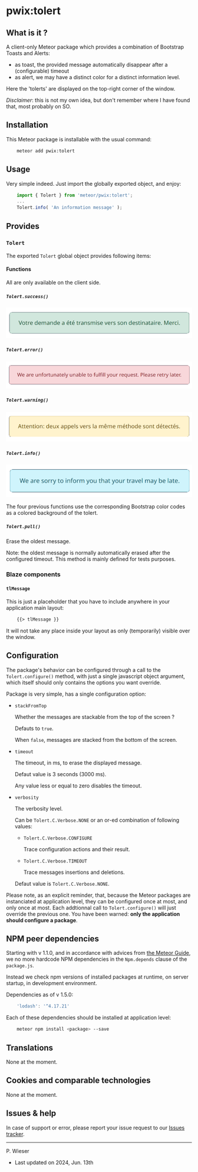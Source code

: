 # pwix:tolert

## What is it ?

A client-only Meteor package which provides a combination of Bootstrap Toasts and Alerts:
- as toast, the provided message automatically disappear after a (configurable) timeout
- as alert, we may have a distinct color for a distinct information level.

Here the 'tolerts' are displayed on the top-right corner of the window.

_Disclaimer_: this is not my own idea, but don't remember where I have found that, most probably on SO.

## Installation

This Meteor package is installable with the usual command:

```sh
    meteor add pwix:tolert
```

## Usage

Very simple indeed. Just import the globally exported object, and enjoy:

```js
    import { Tolert } from 'meteor/pwix:tolert';
    ...
    Tolert.info( 'An information message' );
```

## Provides

### `Tolert`

The exported `Tolert` global object provides following items:

#### Functions

All are only available on the client side.

##### `Tolert.success()`

![success](/maintainer/png/success.png)

##### `Tolert.error()`

![error](/maintainer/png/error.png)

##### `Tolert.warning()`

![warning](/maintainer/png/warning.png)

##### `Tolert.info()`

![info](/maintainer/png/info.png)

The four previous functions use the corresponding Bootstrap color codes as a colored background of the tolert.

##### `Tolert.pull()`

Erase the oldest message.

Note: the oldest message is normally automatically erased after the configured timeout. This method is mainly defined for tests purposes.

### Blaze components

#### `tlMessage`

This is just a placeholder that you have to include anywhere in your application main layout:

```html
    {{> tlMessage }}
```

It will not take any place inside your layout as only (temporarily) visible over the window.

## Configuration

The package's behavior can be configured through a call to the `Tolert.configure()` method, with just a single javascript object argument, which itself should only contains the options you want override.

Package is very simple, has a single configuration option:

- `stackFromTop`

    Whether the messages are stackable from the top of the screen ?

    Defauts to `true`.

    When `false`, messages are stacked from the bottom of the screen.

- `timeout`

    The timeout, in ms, to erase the displayed message.

    Defaut value is 3 seconds (3000 ms).

    Any value less or equal to zero disables the timeout.

- `verbosity`

    The verbosity level.

    Can be `Tolert.C.Verbose.NONE` or an or-ed combination of following values:

    - `Tolert.C.Verbose.CONFIGURE`

        Trace configuration actions and their result.

    - `Tolert.C.Verbose.TIMEOUT`

        Trace messages insertions and deletions.

    Defaut value is `Tolert.C.Verbose.NONE`.

Please note, as an explicit reminder, that, because the Meteor packages are instanciated at application level, they can be configured once at most, and only once at most. Each addtionnal call to `Tolert.configure()` will just override the previous one. You have been warned: **only the application should configure a package**.

## NPM peer dependencies

Starting with v 1.1.0, and in accordance with advices from [the Meteor Guide](https://guide.meteor.com/writing-atmosphere-packages.html#peer-npm-dependencies), we no more hardcode NPM dependencies in the `Npm.depends` clause of the `package.js`.

Instead we check npm versions of installed packages at runtime, on server startup, in development environment.

Dependencies as of v 1.5.0:

```js
    'lodash': '^4.17.21'
```

Each of these dependencies should be installed at application level:

```sh
    meteor npm install <package> --save
```

## Translations

None at the moment.

## Cookies and comparable technologies

None at the moment.

## Issues & help

In case of support or error, please report your issue request to our [Issues tracker](https://github.com/trychlos/pwix-tolert/issues).

---
P. Wieser
- Last updated on 2024, Jun. 13th
